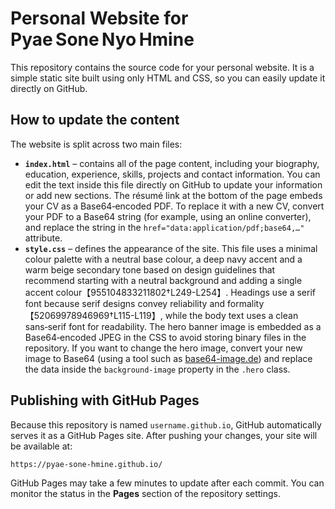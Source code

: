 # Personal Website for Pyae Sone Nyo Hmine

This repository contains the source code for your personal website.  It is a simple static site built using only HTML and CSS, so you can easily update it directly on GitHub.

## How to update the content

The website is split across two main files:

* **`index.html`** – contains all of the page content, including your biography, education, experience, skills, projects and contact information.  You can edit the text inside this file directly on GitHub to update your information or add new sections.  The résumé link at the bottom of the page embeds your CV as a Base64‑encoded PDF.  To replace it with a new CV, convert your PDF to a Base64 string (for example, using an online converter), and replace the string in the `href="data:application/pdf;base64,…"` attribute.
* **`style.css`** – defines the appearance of the site.  This file uses a minimal colour palette with a neutral base colour, a deep navy accent and a warm beige secondary tone based on design guidelines that recommend starting with a neutral background and adding a single accent colour【955104833211802†L249-L254】.  Headings use a serif font because serif designs convey reliability and formality【52069978946969†L115-L119】, while the body text uses a clean sans‑serif font for readability.  The hero banner image is embedded as a Base64‑encoded JPEG in the CSS to avoid storing binary files in the repository.  If you want to change the hero image, convert your new image to Base64 (using a tool such as [base64-image.de](https://www.base64-image.de/)) and replace the data inside the `background-image` property in the `.hero` class.

## Publishing with GitHub Pages

Because this repository is named `username.github.io`, GitHub automatically serves it as a GitHub Pages site.  After pushing your changes, your site will be available at:

```
https://pyae-sone-hmine.github.io/
```

GitHub Pages may take a few minutes to update after each commit.  You can monitor the status in the **Pages** section of the repository settings.
